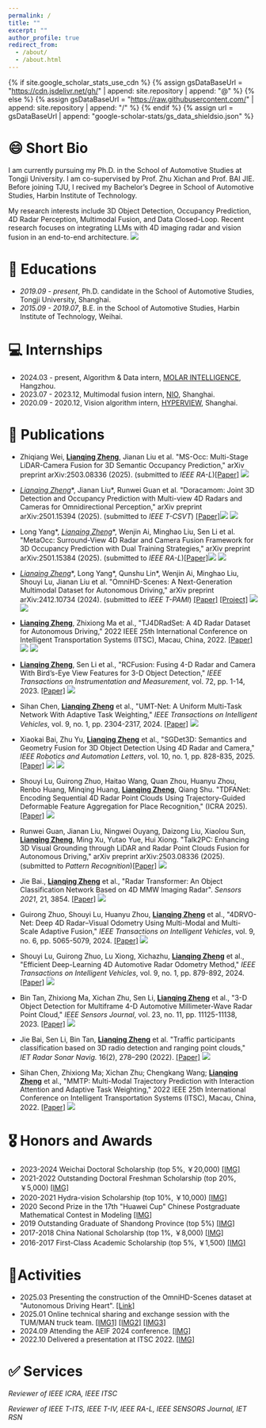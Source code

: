 ```yaml
---
permalink: /
title: ""
excerpt: ""
author_profile: true
redirect_from: 
  - /about/
  - /about.html
---
```


{% if site.google_scholar_stats_use_cdn %}
{% assign gsDataBaseUrl = "https://cdn.jsdelivr.net/gh/" | append: site.repository | append: "@" %}
{% else %}
{% assign gsDataBaseUrl = "https://raw.githubusercontent.com/" | append: site.repository | append: "/" %}
{% endif %}
{% assign url = gsDataBaseUrl | append: "google-scholar-stats/gs_data_shieldsio.json" %}

<span class='anchor' id='about-me'></span>
# 😄 Short Bio
I am currently pursuing my Ph.D. in the School of Automotive
Studies at Tongji University. I am co-supervised by Prof. Zhu Xichan and Prof. BAI JIE. Before joining TJU, I recived my Bachelor’s Degree in School of Automotive Studies, Harbin Institute of Technology.

My research interests include 3D Object Detection, Occupancy Prediction, 4D Radar Perception, Multimodal Fusion, and Data Closed-Loop. Recent research focuses on integrating LLMs with 4D imaging radar and vision fusion in an end-to-end architecture.   <a href='https://scholar.google.cz/citations?user=gZfyMFwAAAAJ'><img src="https://img.shields.io/endpoint?url=https%3A%2F%2Fraw.githubusercontent.com%2Fzhenglianqing%2Fzhenglianqing.github.io%2Fgoogle-scholar-stats%2Fgs_data_shieldsio.json&logo=Google%20Scholar&labelColor=f6f6f6&color=9cf&style=flat&label=citations"></a>

# 📖 Educations
- *2019.09 - present*, Ph.D. candidate in the School of Automotive
Studies, Tongji University, Shanghai. 
- *2015.09 - 2019.07*, B.E. in the School of Automotive
Studies, Harbin Institute of Technology, Weihai.
 
# 💻 Internships
- 2024.03 - present,  Algorithm & Data intern, <a href='https://www.molardata.com/'>MOLAR INTELLIGENCE</a>, Hangzhou.
- 2023.07 - 2023.12,  Multimodal fusion intern, <a href='https://www.nio.cn/'>NIO</a>, Shanghai.
- 2020.09 - 2020.12,  Vision algorithm intern, <a href='https://www.hongjingdrive.com/'>HYPERVIEW</a>, Shanghai.

<!-- # 🔥 News
- *2022.02*: &nbsp;🎉🎉 Lorem ipsum dolor sit amet, consectetur adipiscing elit. Vivamus ornare aliquet ipsum, ac tempus justo dapibus sit amet. 
- *2022.02*: &nbsp;🎉🎉 Lorem ipsum dolor sit amet, consectetur adipiscing elit. Vivamus ornare aliquet ipsum, ac tempus justo dapibus sit amet.  -->

# 📝 Publications
- Zhiqiang Wei, **<u>Lianqing Zheng</u>**, Jianan Liu et al. "MS-Occ: Multi-Stage LiDAR-Camera Fusion for 3D Semantic Occupancy Prediction," arXiv preprint arXiv:2503.08336 (2025). (submitted to *IEEE RA-L*)[[Paper]](https://arxiv.org/pdf/2504.15888) <a href='https://scholar.google.cz/citations?user=gZfyMFwAAAAJ'><img src="https://img.shields.io/badge/dynamic/json?url=https://raw.githubusercontent.com/zhenglianqing/zhenglianqing.github.io/google-scholar-stats/gs_data.json&query=$.publications.gZfyMFwAAAAJ:hqOjcs7Dif8C.num_citations&logo=Google%20Scholar&label=citations&color=9cf&labelColor=f6f6f6&style=flat"></a>
- **<u>Lianqing Zheng*</u>**, Jianan Liu\*, Runwei Guan et al. "Doracamom: Joint 3D Detection and Occupancy Prediction with Multi-view 4D Radars and Cameras for Omnidirectional Perception," arXiv preprint arXiv:2501.15394 (2025). (submitted to *IEEE T-CSVT*) [[Paper]](https://arxiv.org/abs/2501.15394)[![](https://img.shields.io/github/stars/TJRadarLab/Doracamom?style=social&label=Code+Stars)](https://github.com/TJRadarLab/Doracamom) <a href='https://scholar.google.cz/citations?user=gZfyMFwAAAAJ'><img src="https://img.shields.io/badge/dynamic/json?url=https://raw.githubusercontent.com/zhenglianqing/zhenglianqing.github.io/google-scholar-stats/gs_data.json&query=$.publications.gZfyMFwAAAAJ:LkGwnXOMwfcC.num_citations&logo=Google%20Scholar&label=citations&color=9cf&labelColor=f6f6f6&style=flat"></a>
- Long Yang\*, **<u>Lianqing Zheng*</u>**, Wenjin Ai, Minghao Liu, Sen Li et al. "MetaOcc: Surround-View 4D Radar and Camera Fusion Framework for 3D Occupancy Prediction with Dual Training Strategies," arXiv preprint arXiv:2501.15384 (2025). (submitted to *IEEE RA-L*)[[Paper]](https://arxiv.org/abs/2501.15384)[![](https://img.shields.io/github/stars/LucasYang567/MetaOcc?style=social&label=Code+Stars)](https://github.com/LucasYang567/MetaOcc) <a href='https://scholar.google.cz/citations?user=gZfyMFwAAAAJ'><img src="https://img.shields.io/badge/dynamic/json?url=https://raw.githubusercontent.com/zhenglianqing/zhenglianqing.github.io/google-scholar-stats/gs_data.json&query=$.publications.gZfyMFwAAAAJ:roLk4NBRz8UC.num_citations&logo=Google%20Scholar&label=citations&color=9cf&labelColor=f6f6f6&style=flat"></a>
- **<u>Lianqing Zheng*</u>**, Long Yang\*, Qunshu Lin\*, Wenjin Ai, Minghao Liu, Shouyi Lu, Jianan Liu et al. "OmniHD-Scenes: A Next-Generation Multimodal
Dataset for Autonomous Driving," arXiv preprint arXiv:2412.10734 (2024). (submitted to *IEEE T-PAMI*)  [[Paper]](https://arxiv.org/abs/2412.10734) [[Project]](https://www.2077ai.com/OmniHD-Scenes/) [![](https://img.shields.io/github/stars/TJRadarLab/OmniHD-Scenes?style=social&label=Code+Stars)](https://github.com/TJRadarLab/OmniHD-Scenes) <a href='https://scholar.google.cz/citations?user=gZfyMFwAAAAJ'><img src="https://img.shields.io/badge/dynamic/json?url=https://raw.githubusercontent.com/zhenglianqing/zhenglianqing.github.io/google-scholar-stats/gs_data.json&query=$.publications.gZfyMFwAAAAJ:_FxGoFyzp5QC.num_citations&logo=Google%20Scholar&label=citations&color=9cf&labelColor=f6f6f6&style=flat"></a>

- **<u>Lianqing Zheng</u>**, Zhixiong Ma et al., "TJ4DRadSet: A 4D Radar Dataset for Autonomous Driving," 2022 IEEE 25th International Conference on Intelligent Transportation Systems (ITSC), Macau, China, 2022. [[Paper]](https://ieeexplore.ieee.org/abstract/document/9922539) [![](https://img.shields.io/github/stars/TJRadarLab/TJ4DRadSet?style=social&label=Code+Stars)](https://github.com/TJRadarLab/TJ4DRadSet) <a href='https://scholar.google.cz/citations?user=gZfyMFwAAAAJ'><img src="https://img.shields.io/badge/dynamic/json?url=https://raw.githubusercontent.com/zhenglianqing/zhenglianqing.github.io/google-scholar-stats/gs_data.json&query=$.publications.gZfyMFwAAAAJ:d1gkVwhDpl0C.num_citations&logo=Google%20Scholar&label=citations&color=9cf&labelColor=f6f6f6&style=flat"></a>
- **<u>Lianqing Zheng</u>**, Sen Li et al., "RCFusion: Fusing 4-D Radar and Camera With Bird’s-Eye View Features for 3-D Object Detection," *IEEE Transactions on Instrumentation and Measurement*, vol. 72, pp. 1-14, 2023. [[Paper]](https://ieeexplore.ieee.org/abstract/document/10138035) <a href='https://scholar.google.cz/citations?user=gZfyMFwAAAAJ'><img src="https://img.shields.io/badge/dynamic/json?url=https://raw.githubusercontent.com/zhenglianqing/zhenglianqing.github.io/google-scholar-stats/gs_data.json&query=$.publications.gZfyMFwAAAAJ:IjCSPb-OGe4C.num_citations&logo=Google%20Scholar&label=citations&color=9cf&labelColor=f6f6f6&style=flat"></a>

- Sihan Chen, **<u>Lianqing Zheng</u>** et al., "UMT-Net: A Uniform Multi-Task Network With Adaptive Task Weighting," *IEEE Transactions on Intelligent Vehicles*, vol. 9, no. 1, pp. 2304-2317, 2024. [[Paper]](https://ieeexplore.ieee.org/abstract/document/10264163) <a href='https://scholar.google.cz/citations?user=gZfyMFwAAAAJ'><img src="https://img.shields.io/badge/dynamic/json?url=https://raw.githubusercontent.com/zhenglianqing/zhenglianqing.github.io/google-scholar-stats/gs_data.json&query=$.publications.gZfyMFwAAAAJ:YsMSGLbcyi4C.num_citations&logo=Google%20Scholar&label=citations&color=9cf&labelColor=f6f6f6&style=flat"></a>
- Xiaokai Bai, Zhu Yu, **<u>Lianqing Zheng</u>** et al., "SGDet3D: Semantics and Geometry Fusion for 3D Object Detection Using 4D Radar and Camera," *IEEE Robotics and Automation Letters*, vol. 10, no. 1, pp. 828-835, 2025. [[Paper]](https://ieeexplore.ieee.org/abstract/document/10783046) [![](https://img.shields.io/github/stars/shawnnnkb/SGDet3D?style=social&label=Code+Stars)](https://github.com/shawnnnkb/SGDet3D) <a href='https://scholar.google.cz/citations?user=gZfyMFwAAAAJ'><img src="https://img.shields.io/badge/dynamic/json?url=https://raw.githubusercontent.com/zhenglianqing/zhenglianqing.github.io/google-scholar-stats/gs_data.json&query=$.publications.gZfyMFwAAAAJ:ufrVoPGSRksC.num_citations&logo=Google%20Scholar&label=citations&color=9cf&labelColor=f6f6f6&style=flat"></a>
- Shouyi Lu, Guirong Zhuo, Haitao Wang, Quan Zhou, Huanyu Zhou, Renbo Huang, Minqing Huang, **<u>Lianqing Zheng</u>**, Qiang Shu. "TDFANet: Encoding Sequential 4D Radar Point Clouds Using Trajectory-Guided Deformable Feature Aggregation for Place Recognition," (ICRA 2025).[[Paper]](https://arxiv.org/pdf/2504.05103) <a href='https://scholar.google.cz/citations?user=gZfyMFwAAAAJ'><img src="https://img.shields.io/badge/dynamic/json?url=https://raw.githubusercontent.com/zhenglianqing/zhenglianqing.github.io/google-scholar-stats/gs_data.json&query=$.publications.gZfyMFwAAAAJ:hqOjcs7Dif8C.num_citations&logo=Google%20Scholar&label=citations&color=9cf&labelColor=f6f6f6&style=flat"></a>
- Runwei Guan, Jianan Liu, Ningwei Ouyang, Daizong Liu, Xiaolou Sun, **<u>Lianqing Zheng</u>**, Ming Xu, Yutao Yue, Hui Xiong. "Talk2PC: Enhancing 3D Visual Grounding through LiDAR and Radar Point Clouds Fusion for Autonomous Driving," arXiv preprint arXiv:2503.08336 (2025). (submitted to *Pattern Recognition*)[[Paper]](https://arxiv.org/abs/2503.08336) <a href='https://scholar.google.cz/citations?user=gZfyMFwAAAAJ'><img src="https://img.shields.io/badge/dynamic/json?url=https://raw.githubusercontent.com/zhenglianqing/zhenglianqing.github.io/google-scholar-stats/gs_data.json&query=$.publications.gZfyMFwAAAAJ:UebtZRa9Y70C.num_citations&logo=Google%20Scholar&label=citations&color=9cf&labelColor=f6f6f6&style=flat"></a>
- Jie Bai., **<u>Lianqing Zheng</u>** et al., "Radar Transformer: An Object Classification Network Based on 4D MMW Imaging Radar". *Sensors 2021*, 21, 3854. [[Paper]](https://www.mdpi.com/1424-8220/21/11/3854) <a href='https://scholar.google.cz/citations?user=gZfyMFwAAAAJ'><img src="https://img.shields.io/badge/dynamic/json?url=https://raw.githubusercontent.com/zhenglianqing/zhenglianqing.github.io/google-scholar-stats/gs_data.json&query=$.publications.gZfyMFwAAAAJ:9yKSN-GCB0IC.num_citations&logo=Google%20Scholar&label=citations&color=9cf&labelColor=f6f6f6&style=flat"></a>
- Guirong Zhuo, Shouyi Lu, Huanyu Zhou, **<u>Lianqing Zheng</u>** et al., "4DRVO-Net: Deep 4D Radar–Visual Odometry Using Multi-Modal and Multi-Scale Adaptive Fusion," *IEEE Transactions on Intelligent Vehicles*, vol. 9, no. 6, pp. 5065-5079, 2024. [[Paper]](https://ieeexplore.ieee.org/abstract/document/10313030) <a href='https://scholar.google.cz/citations?user=gZfyMFwAAAAJ'><img src="https://img.shields.io/badge/dynamic/json?url=https://raw.githubusercontent.com/zhenglianqing/zhenglianqing.github.io/google-scholar-stats/gs_data.json&query=$.publications.gZfyMFwAAAAJ:Y0pCki6q_DkC.num_citations&logo=Google%20Scholar&label=citations&color=9cf&labelColor=f6f6f6&style=flat"></a>


- Shouyi Lu, Guirong Zhuo, Lu Xiong, Xichazhu, **<u>Lianqing Zheng</u>** et al., "Efficient Deep-Learning 4D Automotive Radar Odometry Method," *IEEE Transactions on Intelligent Vehicles*, vol. 9, no. 1, pp. 879-892, 2024. [[Paper]](https://ieeexplore.ieee.org/abstract/document/10237296) <a href='https://scholar.google.cz/citations?user=gZfyMFwAAAAJ'><img src="https://img.shields.io/badge/dynamic/json?url=https://raw.githubusercontent.com/zhenglianqing/zhenglianqing.github.io/google-scholar-stats/gs_data.json&query=$.publications.gZfyMFwAAAAJ:W7OEmFMy1HYC.num_citations&logo=Google%20Scholar&label=citations&color=9cf&labelColor=f6f6f6&style=flat"></a>
  

  
- Bin Tan, Zhixiong Ma, Xichan Zhu, Sen Li, **<u>Lianqing Zheng</u>** et al., "3-D Object Detection for Multiframe 4-D Automotive Millimeter-Wave Radar Point Cloud,"  *IEEE Sensors Journal*, vol. 23, no. 11, pp. 11125-11138, 2023. [[Paper]](https://ieeexplore.ieee.org/abstract/document/9944629) <a href='https://scholar.google.cz/citations?user=gZfyMFwAAAAJ'><img src="https://img.shields.io/badge/dynamic/json?url=https://raw.githubusercontent.com/zhenglianqing/zhenglianqing.github.io/google-scholar-stats/gs_data.json&query=$.publications.gZfyMFwAAAAJ:UeHWp8X0CEIC.num_citations&logo=Google%20Scholar&label=citations&color=9cf&labelColor=f6f6f6&style=flat"></a>
  



- Jie Bai, Sen Li, Bin Tan, **<u>Lianqing Zheng</u>**  et al. "Traffic participants classification based on 3D radio detection and ranging point clouds," *IET Radar Sonar Navig.* 16(2), 278–290 (2022). [[Paper]](https://ietresearch.onlinelibrary.wiley.com/doi/full/10.1049/rsn2.12182) <a href='https://scholar.google.cz/citations?user=gZfyMFwAAAAJ'><img src="https://img.shields.io/badge/dynamic/json?url=https://raw.githubusercontent.com/zhenglianqing/zhenglianqing.github.io/google-scholar-stats/gs_data.json&query=$.publications.gZfyMFwAAAAJ:u5HHmVD_uO8C.num_citations&logo=Google%20Scholar&label=citations&color=9cf&labelColor=f6f6f6&style=flat"></a>

- Sihan Chen, Zhixiong Ma; Xichan Zhu; Chengkang Wang; **<u>Lianqing Zheng</u>** et al., "MMTP: Multi-Modal Trajectory Prediction with Interaction Attention and Adaptive Task Weighting," 2022 IEEE 25th International Conference on Intelligent Transportation Systems (ITSC), Macau, China, 2022. [[Paper]](https://ieeexplore.ieee.org/abstract/document/9922397) <a href='https://scholar.google.cz/citations?user=gZfyMFwAAAAJ'><img src="https://img.shields.io/badge/dynamic/json?url=https://raw.githubusercontent.com/zhenglianqing/zhenglianqing.github.io/google-scholar-stats/gs_data.json&query=$.publications.gZfyMFwAAAAJ:qjMakFHDy7sC.num_citations&logo=Google%20Scholar&label=citations&color=9cf&labelColor=f6f6f6&style=flat"></a>

# 🎖 Honors and Awards
- 2023-2024 Weichai Doctoral Scholarship (top 5%, ￥20,000) [[IMG]](../honors_img/WEICHAI.jpg)
- 2021-2022 Outstanding Doctoral Freshman Scholarship (top 20%, ￥5,000) [[IMG]](../honors_img/Outstanding_Doctoral_Freshman_Scholarship.jpg)
- 2020-2021 Hydra-vision Scholarship (top 10%, ￥10,000) [[IMG]](../honors_img/XIONGTAO.jpg)
- 2020 Second Prize in the 17th "Huawei Cup" Chinese Postgraduate Mathematical Contest in Modeling [[IMG]](../honors_img/MCM.jpg)
- 2019 Outstanding Graduate of Shandong Province (top 5%) [[IMG]](../honors_img/Outstanding_Graduate_of_Shandong_Province.jpg)
- 2017-2018 China National Scholarship (top 1%, ￥8,000) [[IMG]](../honors_img/National_Scholarship.jpg)
- 2016-2017 First-Class Academic Scholarship (top 5%, ￥1,500) [[IMG]](../honors_img/renmin.jpg)

# 🌟Activities
- 2025.03 Presenting the construction of the OmniHD-Scenes dataset at "Autonomous Driving Heart". [[Link]](https://mp.weixin.qq.com/s/kBSH3eYEI4D_93PYaxjjtA)
- 2025.01 Online technical sharing and exchange session with the TUM/MAN truck team. [[IMG1]](../images/felix.png) [[IMG2]](../images/fabian.png) [[IMG3]](../images/me.png)
- 2024.09 Attending the AEIF 2024 conference. [[IMG]](../images/AEIF.jpg)
- 2022.10 Delivered a presentation at ITSC 2022. [[IMG]](../images/ITSC.jpg)

# ✅ Services
*Reviewer of IEEE ICRA, IEEE ITSC*

*Reviewer of IEEE T-ITS, IEEE T-IV, IEEE RA-L, IEEE SENSORS Journal, IET RSN*

